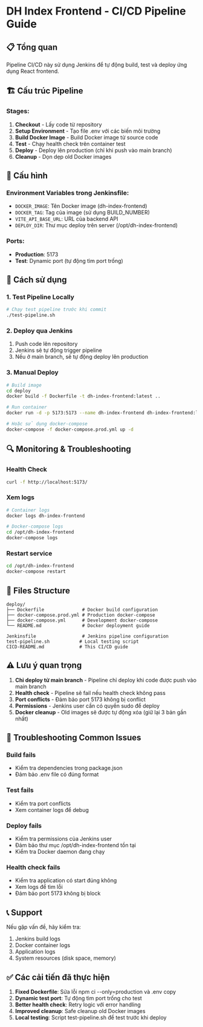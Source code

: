 # DH Index Frontend - CI/CD Pipeline Guide

## 📋 Tổng quan

Pipeline CI/CD này sử dụng Jenkins để tự động build, test và deploy ứng dụng React frontend.

## 🏗️ Cấu trúc Pipeline

### Stages:
1. **Checkout** - Lấy code từ repository
2. **Setup Environment** - Tạo file .env với các biến môi trường
3. **Build Docker Image** - Build Docker image từ source code
4. **Test** - Chạy health check trên container test
5. **Deploy** - Deploy lên production (chỉ khi push vào main branch)
6. **Cleanup** - Dọn dẹp old Docker images

## 🔧 Cấu hình

### Environment Variables trong Jenkinsfile:
- `DOCKER_IMAGE`: Tên Docker image (dh-index-frontend)
- `DOCKER_TAG`: Tag của image (sử dụng BUILD_NUMBER)
- `VITE_API_BASE_URL`: URL của backend API
- `DEPLOY_DIR`: Thư mục deploy trên server (/opt/dh-index-frontend)

### Ports:
- **Production**: 5173
- **Test**: Dynamic port (tự động tìm port trống)

## 🚀 Cách sử dụng

### 1. Test Pipeline Locally
```bash
# Chạy test pipeline trước khi commit
./test-pipeline.sh
```

### 2. Deploy qua Jenkins
1. Push code lên repository
2. Jenkins sẽ tự động trigger pipeline
3. Nếu ở main branch, sẽ tự động deploy lên production

### 3. Manual Deploy
```bash
# Build image
cd deploy
docker build -f Dockerfile -t dh-index-frontend:latest ..

# Run container
docker run -d -p 5173:5173 --name dh-index-frontend dh-index-frontend:latest

# Hoặc sử dụng docker-compose
docker-compose -f docker-compose.prod.yml up -d
```

## 🔍 Monitoring & Troubleshooting

### Health Check
```bash
curl -f http://localhost:5173/
```

### Xem logs
```bash
# Container logs
docker logs dh-index-frontend

# Docker-compose logs
cd /opt/dh-index-frontend
docker-compose logs
```

### Restart service
```bash
cd /opt/dh-index-frontend
docker-compose restart
```

## 📁 Files Structure

```
deploy/
├── Dockerfile              # Docker build configuration
├── docker-compose.prod.yml # Production docker-compose
├── docker-compose.yml      # Development docker-compose
└── README.md               # Docker deployment guide

Jenkinsfile                 # Jenkins pipeline configuration
test-pipeline.sh           # Local testing script
CICD-README.md             # This CI/CD guide
```

## ⚠️ Lưu ý quan trọng

1. **Chỉ deploy từ main branch** - Pipeline chỉ deploy khi code được push vào main branch
2. **Health check** - Pipeline sẽ fail nếu health check không pass
3. **Port conflicts** - Đảm bảo port 5173 không bị conflict
4. **Permissions** - Jenkins user cần có quyền sudo để deploy
5. **Docker cleanup** - Old images sẽ được tự động xóa (giữ lại 3 bản gần nhất)

## 🔧 Troubleshooting Common Issues

### Build fails
- Kiểm tra dependencies trong package.json
- Đảm bảo .env file có đúng format

### Test fails
- Kiểm tra port conflicts
- Xem container logs để debug

### Deploy fails
- Kiểm tra permissions của Jenkins user
- Đảm bảo thư mục /opt/dh-index-frontend tồn tại
- Kiểm tra Docker daemon đang chạy

### Health check fails
- Kiểm tra application có start đúng không
- Xem logs để tìm lỗi
- Đảm bảo port 5173 không bị block

## 📞 Support

Nếu gặp vấn đề, hãy kiểm tra:
1. Jenkins build logs
2. Docker container logs
3. Application logs
4. System resources (disk space, memory)

## ✅ Các cải tiến đã thực hiện

1. **Fixed Dockerfile**: Sửa lỗi npm ci --only=production và .env copy
2. **Dynamic test port**: Tự động tìm port trống cho test
3. **Better health check**: Retry logic với error handling
4. **Improved cleanup**: Safe cleanup old Docker images
5. **Local testing**: Script test-pipeline.sh để test trước khi deploy
